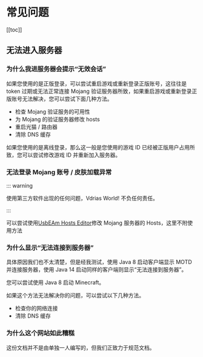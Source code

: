 # 常见问题

[[toc]]

## 无法进入服务器

### 为什么我进服务器会提示“无效会话”

如果您使用的是正版登录，可以尝试重启游戏或重新登录正版账号，这往往是 token 过期或无法正常连接 Mojang 验证服务器所致，如果重启游戏或重新登录正版账号无法解决，您可以尝试下面几种方法。

- 检查 Mojang 验证服务的可用性
- 为 Mojang 的验证服务器修改 hosts
- 重启光猫 / 路由器
- 清除 DNS 缓存

如果您使用的是离线登录，那么这一般是您使用的游戏 ID 已经被正版用户占用所致，您可以尝试修改游戏 ID 并重新加入服务器。

### 无法登录 Mojang 账号 / 皮肤加载异常

::: warning

使用第三方软件出现的任何问题，Vdrias World! 不负任何责任。

:::

可以尝试使用[UsbEAm Hosts Editor](https://www.dogfight360.com/blog/475/)修改 Mojang 服务器的 Hosts，这里不附使用方法

### 为什么显示“无法连接到服务器”

具体原因我们也不太清楚，但是经我测试，使用 Java 8 启动客户端显示 MOTD 并连接服务器，使用 Java 14 启动同样的客户端则显示“无法连接到服务器”。

您可以尝试使用 Java 8 启动 Minecraft。

如果这个方法无法解决你的问题，可以尝试以下几种方法。

- 检查你的网络连接
- 清除 DNS 缓存

### 为什么这个网站如此糟糕

这份文档并不是由单独一人编写的，但我们正致力于规范文档。
